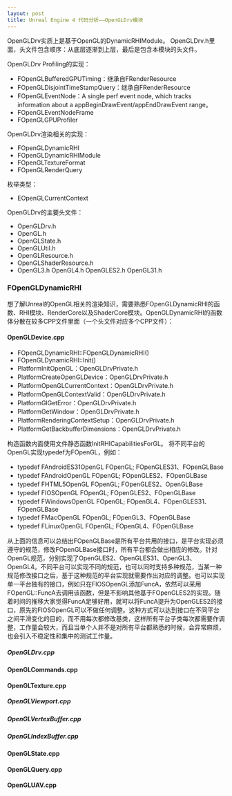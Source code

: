 ```yaml
---
layout: post
title: Unreal Engine 4 代码分析——OpenGLDrv模块
---
```


OpenGLDrv实质上是基于OpenGL的DynamicRHIModule。
OpenGLDrv.h里面，头文件包含顺序：从底层逐渐到上层，最后是包含本模块的头文件。

OpenGLDrv Profiling的实现：

+ FOpenGLBufferedGPUTiming：继承自FRenderResource
+ FOpenGLDisjointTimeStampQuery：继承自FRenderResource
+ FOpenGLEventNode：A single perf event node, which tracks information about a appBeginDrawEvent/appEndDrawEvent range。
+ FOpenGLEventNodeFrame
+ FOpenGLGPUProfiler

OpenGLDrv渲染相关的实现：

+ FOpenGLDynamicRHI
+ FOpenGLDynamicRHIModule
+ FOpenGLTextureFormat
+ FOpenGLRenderQuery

枚举类型：

+ EOpenGLCurrentContext


OpenGLDrv的主要头文件：

+ OpenGLDrv.h
+ OpenGL.h
+ OpenGLState.h
+ OpenGLUtil.h
+ OpenGLResource.h
+ OpenGLShaderResource.h
+ OpenGL3.h OpenGL4.h OpenGLES2.h OpenGL31.h

### FOpenGLDynamicRHI
想了解Unreal的OpenGL相关的渲染知识，需要熟悉FOpenGLDynamicRHI的函数、RHI模块、RenderCore以及ShaderCore模块。OpenGLDynamicRHI的函数体分散在较多CPP文件里面（一个头文件对应多个CPP文件）：

#### OpenGLDevice.cpp

+ FOpenGLDynamicRHI::FOpenGLDynamicRHI()
+ FOpenGLDynamicRHI::Init()
+ PlatformInitOpenGL：OpenGLDrvPrivate.h
+ PlatformCreateOpenGLDevice：OpenGLDrvPrivate.h
+ PlatformOpenGLCurrentContext：OpenGLDrvPrivate.h
+ PlatformOpenGLContextValid：OpenGLDrvPrivate.h
+ PlatformGlGetError：OpenGLDrvPrivate.h
+ PlatformGetWindow：OpenGLDrvPrivate.h
+ PlatformRenderingContextSetup：OpenGLDrvPrivate.h
+ PlatformGetBackbufferDimensions：OpenGLDrvPrivate.h

构造函数内面使用文件静态函数InitRHICapabilitiesForGL。
将不同平台的OpenGL实现typedef为FOpenGL，例如：

+ typedef FAndroidES31OpenGL FOpenGL; FOpenGLES31、FOpenGLBase
+ typedef FAndroidOpenGL FOpenGL; FOpenGLES2、FOpenGLBase
+ typedef FHTML5OpenGL FOpenGL; FOpenGLES2、OpenGLBase
+ typedef FIOSOpenGL FOpenGL; FOpenGLES2、FOpenGLBase
+ typedef FWindowsOpenGL FOpenGL; FOpenGL4、FOpenGLES31、FOpenGLBase
+ typedef FMacOpenGL FOpenGL; FOpenGL3、FOpenGLBase
+ typedef FLinuxOpenGL FOpenGL; FOpenGL4、FOpenGLBase

从上面的信息可以总结出FOpenGLBase是所有平台共用的接口，是平台实现必须遵守的规范，修改FOpenGLBase接口时，所有平台都会做出相应的修改。针对OpenGL规范，分别实现了OpenGLES2、OpenGLES31、OpenGL3、OpenGL4。不同平台可以实现不同的规范，也可以同时支持多种规范，当某一种规范修改接口之后，基于这种规范的平台实现就需要作出对应的调整。也可以实现单一平台独有的接口，例如只在FIOSOpenGL添加FuncA，依然可以采用FOpenGL::FuncA去调用该函数，但是不影响其他基于FOpenGLES2的实现。随着时间的推移大家觉得FuncA足够好用，就可以将FuncA提升为OpenGLES2的接口，原先的FIOSOpenGL可以不做任何调整。这种方式可以达到接口在不同平台之间平滑变化的目的，而不用每次都修改基类，这样所有平台子类每次都需要作调整，工作量会较大，而且当单个人并不是对所有平台都熟悉的时候，会异常麻烦，也会引入不稳定性和集中的测试工作量。


##### OpenGLDrv.cpp

#### OpenGLCommands.cpp

#### OpenGLTexture.cpp

##### OpenGLViewport.cpp

##### OpenGLVertexBuffer.cpp

##### OpenGLIndexBuffer.cpp

#### OpenGLState.cpp

#### OpenGLQuery.cpp

#### OpenGLUAV.cpp


